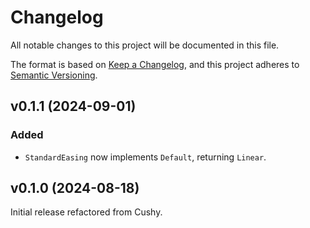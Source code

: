 # Changelog

All notable changes to this project will be documented in this file.

The format is based on [Keep a Changelog](https://keepachangelog.com/en/1.0.0/),
and this project adheres to [Semantic Versioning](https://semver.org/spec/v2.0.0.html).

<!-- markdownlint-disable no-duplicate-heading -->

## v0.1.1 (2024-09-01)

### Added

- `StandardEasing` now implements `Default`, returning `Linear`.

## v0.1.0 (2024-08-18)

Initial release refactored from Cushy.